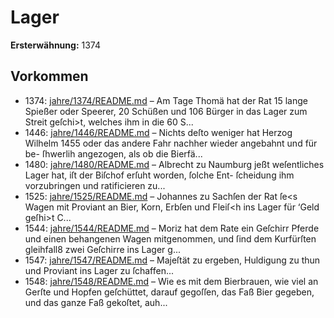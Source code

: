 # Lager

**Ersterwähnung:** 1374

## Vorkommen
- 1374: [jahre/1374/README.md](../jahre/1374/README.md) – Am Tage Thomä hat der Rat 15 lange Spießer oder
Speerer, 20 Schüßen und 106 Bürger in das Lager zum
Streit geſchi>t, welches ihm in die 60 S...
- 1446: [jahre/1446/README.md](../jahre/1446/README.md) – Nichts deſto weniger hat Herzog Wilhelm 1455 oder
das andere Fahr nachher wieder angebahnt und für be-
ſhwerlih angezogen, als ob die Bierfä...
- 1480: [jahre/1480/README.md](../jahre/1480/README.md) – Albrecht zu Naumburg jeßt weſentliches
Lager hat, iſt der Biſchof erſuht worden, ſolche Ent-
ſcheidung ihm vorzubringen und ratificieren zu...
- 1525: [jahre/1525/README.md](../jahre/1525/README.md) – Johannes zu Sachſen der Rat ſe<s Wagen mit
Proviant an Bier, Korn, Erbſen und Fleiſ<h ins Lager
für ‘Geld geſhi>t C...
- 1544: [jahre/1544/README.md](../jahre/1544/README.md) – Moriz hat dem Rate ein Geſchirr Pferde und
einen behangenen Wagen mitgenommen, und ſind dem
Kurfürſten gleihfall8 zwei Geſchirre ins Lager g...
- 1547: [jahre/1547/README.md](../jahre/1547/README.md) – Majeſtät zu ergeben, Huldigung zu
thun und Proviant ins Lager zu ſchaffen...
- 1548: [jahre/1548/README.md](../jahre/1548/README.md) – Wie es mit dem Bierbrauen, wie viel an Gerſte und
Hopfen geſchüttet, darauf gegoſſen, das Faß Bier gegeben,
und das ganze Faß gekoſtet, auh...
